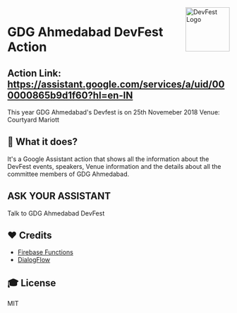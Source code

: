 <img src="/assets/gdgahm-aog-small-logo.jpg" alt="DevFest Logo" height="100" align="right" />

# GDG Ahmedabad DevFest Action

## Action Link: https://assistant.google.com/services/a/uid/000000865b9d1f60?hl=en-IN

This year GDG Ahmedabad's Devfest is on 25th Novemeber 2018
Venue: Courtyard Mariott

## 🤔 What it does?

It's a Google Assistant action that shows all the information about the DevFest events, speakers, Venue information and the details about all the committee members of GDG Ahmedabad.

## ASK YOUR ASSISTANT

Talk to GDG Ahmedabad DevFest

## ❤️ Credits

- [Firebase Functions](https://firebase.google.com/products/functions)
- [DialogFlow](https://dialogflow.com/)

## 🎓 License

MIT
